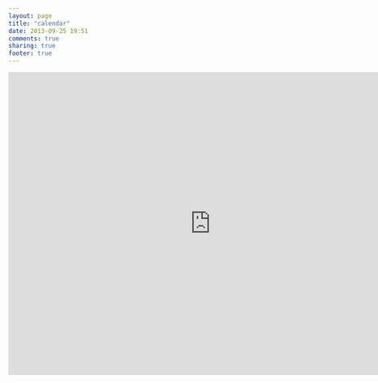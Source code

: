 ```yaml
---
layout: page
title: "calendar"
date: 2013-09-25 19:51
comments: true
sharing: true
footer: true
---
```


<iframe src="https://www.google.com/calendar/embed?height=600&amp;wkst=1&amp;bgcolor=%23FFFFFF&amp;src=ssh%40sshchicago.org&amp;color=%23B1440E&amp;ctz=America%2FChicago" style=" border-width:0 " width="800" height="600" frameborder="0" scrolling="no"></iframe>
